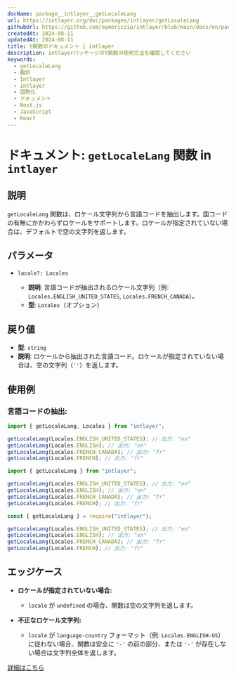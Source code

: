 ```yaml
---
docName: package__intlayer__getLocaleLang
url: https://intlayer.org/doc/packages/intlayer/getLocaleLang
githubUrl: https://github.com/aymericzip/intlayer/blob/main/docs/en/packages/intlayer/getLocaleLang.md
createdAt: 2024-08-11
updatedAt: 2024-08-11
title: t関数のドキュメント | intlayer
description: intlayerパッケージのt関数の使用方法を確認してください
keywords:
  - getLocaleLang
  - 翻訳
  - Intlayer
  - intlayer
  - 国際化
  - ドキュメント
  - Next.js
  - JavaScript
  - React
---
```


# ドキュメント: `getLocaleLang` 関数 in `intlayer`

## 説明

`getLocaleLang` 関数は、ロケール文字列から言語コードを抽出します。国コードの有無にかかわらずロケールをサポートします。ロケールが指定されていない場合は、デフォルトで空の文字列を返します。

## パラメータ

- `locale?: Locales`

  - **説明**: 言語コードが抽出されるロケール文字列（例: `Locales.ENGLISH_UNITED_STATES`, `Locales.FRENCH_CANADA`）。
  - **型**: `Locales`（オプション）

## 戻り値

- **型**: `string`
- **説明**: ロケールから抽出された言語コード。ロケールが指定されていない場合は、空の文字列（`''`）を返します。

## 使用例

### 言語コードの抽出:

```typescript codeFormat="typescript"
import { getLocaleLang, Locales } from "intlayer";

getLocaleLang(Locales.ENGLISH_UNITED_STATES); // 出力: "en"
getLocaleLang(Locales.ENGLISH); // 出力: "en"
getLocaleLang(Locales.FRENCH_CANADA); // 出力: "fr"
getLocaleLang(Locales.FRENCH); // 出力: "fr"
```

```javascript codeFormat="esm"
import { getLocaleLang } from "intlayer";

getLocaleLang(Locales.ENGLISH_UNITED_STATES); // 出力: "en"
getLocaleLang(Locales.ENGLISH); // 出力: "en"
getLocaleLang(Locales.FRENCH_CANADA); // 出力: "fr"
getLocaleLang(Locales.FRENCH); // 出力: "fr"
```

```javascript codeFormat="commonjs"
const { getLocaleLang } = require("intlayer");

getLocaleLang(Locales.ENGLISH_UNITED_STATES); // 出力: "en"
getLocaleLang(Locales.ENGLISH); // 出力: "en"
getLocaleLang(Locales.FRENCH_CANADA); // 出力: "fr"
getLocaleLang(Locales.FRENCH); // 出力: "fr"
```

## エッジケース

- **ロケールが指定されていない場合:**

  - `locale` が `undefined` の場合、関数は空の文字列を返します。

- **不正なロケール文字列:**
  - `locale` が `language-country` フォーマット（例: `Locales.ENGLISH-US`）に従わない場合、関数は安全に `'-'` の前の部分、または `'-'` が存在しない場合は文字列全体を返します。

[詳細はこちら](https://github.com/aymericzip/intlayer/blob/main/docs/ja/getLocaleLang.md)

